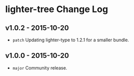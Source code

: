# lighter-tree Change Log

## v1.0.2 - 2015-10-20
* `patch` Updating lighter-type to 1.2.1 for a smaller bundle.

## v1.0.0 - 2015-10-20
* `major` Community release.
